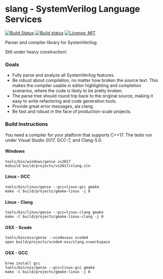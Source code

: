 slang - SystemVerilog Language Services
=======================================
[![Build Status](https://travis-ci.org/MikePopoloski/slang.svg?branch=master)](https://travis-ci.org/MikePopoloski/slang)
[![Build status](https://ci.appveyor.com/api/projects/status/n86l5nuq5nw9on0u/branch/master?svg=true)](https://ci.appveyor.com/project/MikePopoloski/slang/branch/master)
[![License: MIT](https://img.shields.io/badge/License-MIT-yellow.svg)](https://github.com/MikePopoloski/slang/blob/master/LICENSE)

Parser and compiler library for SystemVerilog.

Still under heavy construction!

### Goals

* Fully parse and analyze all SystemVerilog features.
* Be robust about compilation, no matter how broken the source text. This makes the compiler usable in editor highlighting and completion scenarios, where the code is likely to be pretty broken.
* The parse tree should round trip back to the original source, making it easy to write refactoring and code generation tools.
* Provide great error messages, ala clang.
* Be fast and robust in the face of production-scale projects.

### Build Instructions

You need a compiler for your platform that supports C++17. The tests run under Visual Studio 2017, GCC-7, and Clang-5.0.

#### Windows
```
tools/bin/windows/genie vs2017
msbuild build/projects/vs2017/slang.sln
```

#### Linux - GCC
```
tools/bin/linux/genie --gcc=linux-gcc gmake
make -C build/projects/gmake-linux -j 8
```

#### Linux - Clang
```
tools/bin/linux/genie --gcc=linux-clang gmake
make -C build/projects/gmake-linux-clang -j 8
```

#### OSX - Xcode
```
tools/bin/osx/genie --xcode=osx xcode4
open build/projects/xcode4-osx/slang.xcworkspace
```

#### OSX - GCC
```
brew install gcc
tools/bin/osx/genie --gcc=linux-gcc gmake
make -C build/projects/gmake-linux -j 8
```
